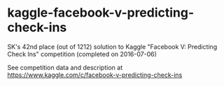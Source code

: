 # kaggle-facebook-v-predicting-check-ins
SK's 42nd place (out of 1212) solution to Kaggle "Facebook V: Predicting Check Ins" competition (completed on 2016-07-06)

See competition data and description at
https://www.kaggle.com/c/facebook-v-predicting-check-ins
